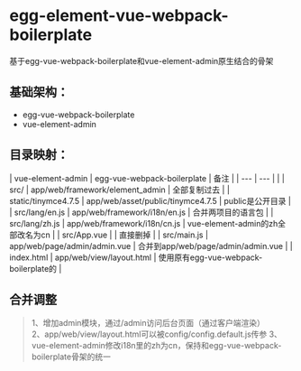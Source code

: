 # egg-element-vue-webpack-boilerplate

基于egg-vue-webpack-boilerplate和vue-element-admin原生结合的骨架

## 基础架构： 
- egg-vue-webpack-boilerplate
- vue-element-admin



## 目录映射： 

| vue-element-admin | egg-vue-webpack-boilerplate | 备注 |
| --- | --- | |
| src/ | app/web/framework/element_admin | 全部复制过去 |
| static/tinymce4.7.5 | app/web/asset/public/tinymce4.7.5 | public是公开目录 |
| src/lang/en.js | app/web/framework/i18n/en.js | 合并两项目的语言包 |
| src/lang/zh.js | app/web/framework/i18n/cn.js | vue-element-admin的zh全部改名为cn |
| src/App.vue |  | 直接删掉 |
| src/main.js | app/web/page/admin/admin.vue | 合并到app/web/page/admin/admin.vue |
| index.html | app/web/view/layout.html | 使用原有egg-vue-webpack-boilerplate的 |


## 合并调整
> 1、增加admin模块，通过/admin访问后台页面（通过客户端渲染）  
> 2、app/web/view/layout.html可以被config/config.default.js传参
> 3、vue-element-admin修改i18n里的zh为cn，保持和egg-vue-webpack-boilerplate骨架的统一



